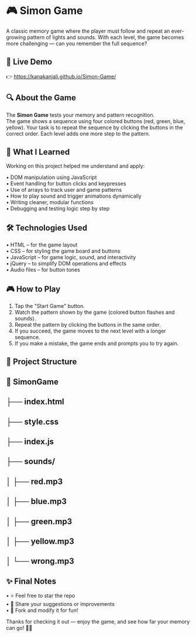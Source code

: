 # 🎮 Simon Game
A classic memory game where the player must follow and repeat an ever-growing pattern of lights and sounds. With each level, the game becomes more challenging — can you remember the full sequence?

## 🔗 Live Demo
👉 https://kanakanjali.github.io/Simon-Game/

## 🔍 About the Game
The **Simon Game** tests your memory and pattern recognition.  
The game shows a sequence using four colored buttons (red, green, blue, yellow). Your task is to repeat the sequence by clicking the buttons in the correct order. Each level adds one more step to the pattern.

## 🚀 What I Learned
Working on this project helped me understand and apply:

• DOM manipulation using JavaScript  
• Event handling for button clicks and keypresses  
• Use of arrays to track user and game patterns  
• How to play sound and trigger animations dynamically  
• Writing cleaner, modular functions  
• Debugging and testing logic step by step  

## 🛠️ Technologies Used
• HTML – for the game layout  
• CSS – for styling the game board and buttons  
• JavaScript – for game logic, sound, and interactivity  
• jQuery – to simplify DOM operations and effects  
• Audio files – for button tones  

## 🎮 How to Play
1. Tap the "Start Game" button.  
2. Watch the pattern shown by the game (colored button flashes and sounds).  
3. Repeat the pattern by clicking the buttons in the same order.  
4. If you succeed, the game moves to the next level with a longer sequence.  
5. If you make a mistake, the game ends and prompts you to try again.
   
## 📁 Project Structure

📁 SimonGame
---
├── index.html
---
├── style.css
---
├── index.js
---
├── sounds/
---
│ ├── red.mp3
---
│ ├── blue.mp3
---
│ ├── green.mp3
---
│ ├── yellow.mp3
---
│ └── wrong.mp3
---

## ✨ Final Notes
• ⭐ Feel free to star the repo  
• 💬 Share your suggestions or improvements  
• 🔁 Fork and modify it for fun!

Thanks for checking it out — enjoy the game, and see how far your memory can go! 🚀🧠
